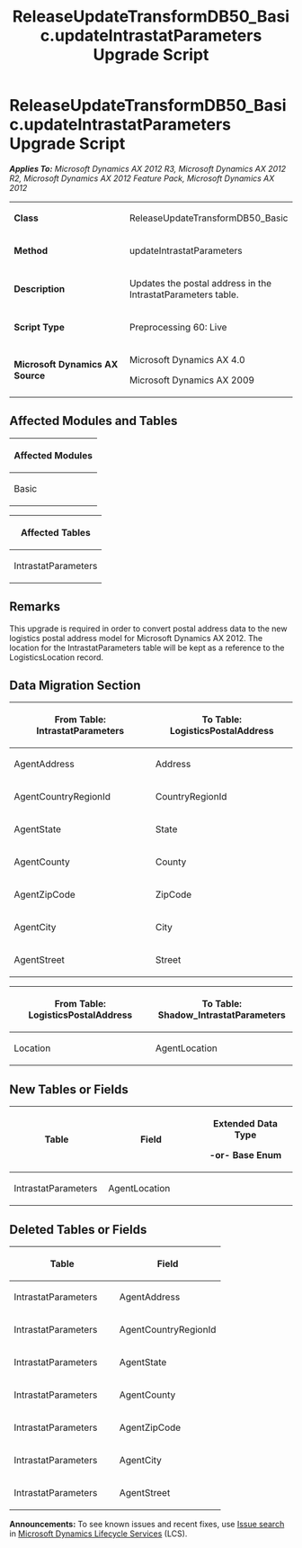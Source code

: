 ﻿---
title: ReleaseUpdateTransformDB50_Basic.updateIntrastatParameters Upgrade Script
TOCTitle: ReleaseUpdateTransformDB50_Basic.updateIntrastatParameters Upgrade Script
ms:assetid: c0d885dc-6e36-068f-7fb2-bce840be302b
ms:mtpsurl: https://msdn.microsoft.com/en-us/library/JJ686791(v=AX.60)
ms:contentKeyID: 49710988
ms.date: 05/18/2015
mtps_version: v=AX.60
---

# ReleaseUpdateTransformDB50\_Basic.updateIntrastatParameters Upgrade Script 


_**Applies To:** Microsoft Dynamics AX 2012 R3, Microsoft Dynamics AX 2012 R2, Microsoft Dynamics AX 2012 Feature Pack, Microsoft Dynamics AX 2012_

<table>
<colgroup>
<col style="width: 50%" />
<col style="width: 50%" />
</colgroup>
<tbody>
<tr class="odd">
<td><p><strong>Class</strong></p></td>
<td><p>ReleaseUpdateTransformDB50_Basic</p></td>
</tr>
<tr class="even">
<td><p><strong>Method</strong></p></td>
<td><p>updateIntrastatParameters</p></td>
</tr>
<tr class="odd">
<td><p><strong>Description</strong></p></td>
<td><p>Updates the postal address in the IntrastatParameters table.</p></td>
</tr>
<tr class="even">
<td><p><strong>Script Type</strong></p></td>
<td><p>Preprocessing 60: Live</p></td>
</tr>
<tr class="odd">
<td><p><strong>Microsoft Dynamics AX Source</strong></p></td>
<td><p>Microsoft Dynamics AX 4.0</p>
<p>Microsoft Dynamics AX 2009</p></td>
</tr>
</tbody>
</table>


## Affected Modules and Tables

<table>
<colgroup>
<col style="width: 100%" />
</colgroup>
<thead>
<tr class="header">
<th><p>Affected Modules</p></th>
</tr>
</thead>
<tbody>
<tr class="odd">
<td><p>Basic</p></td>
</tr>
</tbody>
</table>


<table>
<colgroup>
<col style="width: 100%" />
</colgroup>
<thead>
<tr class="header">
<th><p>Affected Tables</p></th>
</tr>
</thead>
<tbody>
<tr class="odd">
<td><p>IntrastatParameters</p></td>
</tr>
</tbody>
</table>


## Remarks

This upgrade is required in order to convert postal address data to the new logistics postal address model for Microsoft Dynamics AX 2012. The location for the IntrastatParameters table will be kept as a reference to the LogisticsLocation record.

## Data Migration Section

<table>
<colgroup>
<col style="width: 50%" />
<col style="width: 50%" />
</colgroup>
<thead>
<tr class="header">
<th><p>From Table: IntrastatParameters</p></th>
<th><p>To Table: LogisticsPostalAddress</p></th>
</tr>
</thead>
<tbody>
<tr class="odd">
<td><p>AgentAddress</p></td>
<td><p>Address</p></td>
</tr>
<tr class="even">
<td><p>AgentCountryRegionId</p></td>
<td><p>CountryRegionId</p></td>
</tr>
<tr class="odd">
<td><p>AgentState</p></td>
<td><p>State</p></td>
</tr>
<tr class="even">
<td><p>AgentCounty</p></td>
<td><p>County</p></td>
</tr>
<tr class="odd">
<td><p>AgentZipCode</p></td>
<td><p>ZipCode</p></td>
</tr>
<tr class="even">
<td><p>AgentCity</p></td>
<td><p>City</p></td>
</tr>
<tr class="odd">
<td><p>AgentStreet</p></td>
<td><p>Street</p></td>
</tr>
</tbody>
</table>


<table>
<colgroup>
<col style="width: 50%" />
<col style="width: 50%" />
</colgroup>
<thead>
<tr class="header">
<th><p>From Table: LogisticsPostalAddress</p></th>
<th><p>To Table: Shadow_IntrastatParameters</p></th>
</tr>
</thead>
<tbody>
<tr class="odd">
<td><p>Location</p></td>
<td><p>AgentLocation</p></td>
</tr>
</tbody>
</table>


## New Tables or Fields

<table>
<colgroup>
<col style="width: 33%" />
<col style="width: 33%" />
<col style="width: 33%" />
</colgroup>
<thead>
<tr class="header">
<th><p>Table</p></th>
<th><p>Field</p></th>
<th><p>Extended Data Type</p>
<p>-or- Base Enum</p></th>
</tr>
</thead>
<tbody>
<tr class="odd">
<td><p>IntrastatParameters</p></td>
<td><p>AgentLocation</p></td>
<td><p></p></td>
</tr>
</tbody>
</table>


## Deleted Tables or Fields

<table>
<colgroup>
<col style="width: 50%" />
<col style="width: 50%" />
</colgroup>
<thead>
<tr class="header">
<th><p>Table</p></th>
<th><p>Field</p></th>
</tr>
</thead>
<tbody>
<tr class="odd">
<td><p>IntrastatParameters</p></td>
<td><p>AgentAddress</p></td>
</tr>
<tr class="even">
<td><p>IntrastatParameters</p></td>
<td><p>AgentCountryRegionId</p></td>
</tr>
<tr class="odd">
<td><p>IntrastatParameters</p></td>
<td><p>AgentState</p></td>
</tr>
<tr class="even">
<td><p>IntrastatParameters</p></td>
<td><p>AgentCounty</p></td>
</tr>
<tr class="odd">
<td><p>IntrastatParameters</p></td>
<td><p>AgentZipCode</p></td>
</tr>
<tr class="even">
<td><p>IntrastatParameters</p></td>
<td><p>AgentCity</p></td>
</tr>
<tr class="odd">
<td><p>IntrastatParameters</p></td>
<td><p>AgentStreet</p></td>
</tr>
</tbody>
</table>

  
**Announcements:** To see known issues and recent fixes, use [Issue search](http://go.microsoft.com/fwlink/?linkid=389258) in [Microsoft Dynamics Lifecycle Services](http://go.microsoft.com/fwlink/?linkid=306505) (LCS).

